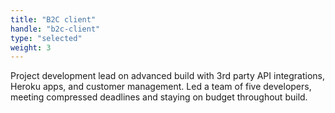 ```yaml
---
title: "B2C client"
handle: "b2c-client"
type: "selected"
weight: 3
---
```


Project development lead on advanced build with 3rd party API integrations, Heroku apps, and customer management. Led a team of five developers, meeting compressed deadlines and staying on budget throughout build.
